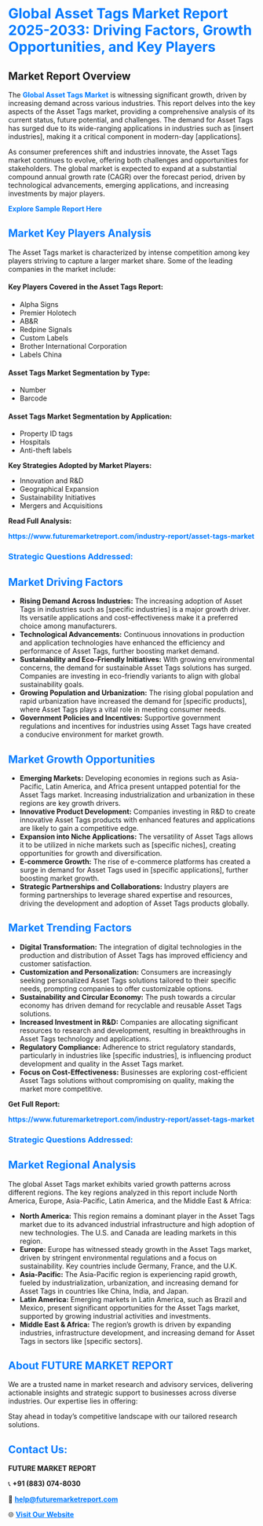 <h1 style="color: #007BFF;">Global Asset Tags Market Report 2025-2033: Driving Factors, Growth Opportunities, and Key Players</h1>

<section id="overview">
<h2>Market Report Overview</h2>
<p>The <a href="https://www.futuremarketreport.com/industry-report/asset-tags-market" style="color: #007BFF; text-decoration: none;"><strong>Global Asset Tags Market</strong></a> is witnessing significant growth, driven by increasing demand across various industries. This report delves into the key aspects of the Asset Tags market, providing a comprehensive analysis of its current status, future potential, and challenges. The demand for Asset Tags has surged due to its wide-ranging applications in industries such as [insert industries], making it a critical component in modern-day [applications].</p>
<p>As consumer preferences shift and industries innovate, the Asset Tags market continues to evolve, offering both challenges and opportunities for stakeholders. The global market is expected to expand at a substantial compound annual growth rate (CAGR) over the forecast period, driven by technological advancements, emerging applications, and increasing investments by major players.</p>
</section>

<section id="overview">
<p><a href="https://www.futuremarketreport.com/request-sample/reportId=42380" style="color: #007BFF; text-decoration: none;"><strong>Explore Sample Report Here</strong></a></p>
</section>

<section id="key-players">
<h2 style="color: #007BFF;">Market Key Players Analysis</h2>
<p>The Asset Tags market is characterized by intense competition among key players striving to capture a larger market share. Some of the leading companies in the market include:</p>
<h4>Key Players Covered in the Asset Tags Report:</h4>
<ul><li>Alpha Signs</li><li>Premier Holotech</li><li>AB&amp;R</li><li>Redpine Signals</li><li>Custom Labels</li><li>Brother International Corporation</li><li>Labels China</li></ul>
<h4>Asset Tags Market Segmentation by Type:</h4>
<ul><li>Number</li><li>Barcode</li></ul>

<h4>Asset Tags Market Segmentation by Application:</h4>
<ul><li>Property ID tags</li><li>Hospitals</li><li>Anti-theft labels</li></ul>
<p><strong>Key Strategies Adopted by Market Players:</strong></p>
<ul>
<li>Innovation and R&D</li>
<li>Geographical Expansion</li>
<li>Sustainability Initiatives</li>
<li>Mergers and Acquisitions</li>
</ul>
</section>

<section>
<p><strong>Read Full Analysis: </strong></p><a href="https://www.futuremarketreport.com/industry-report/asset-tags-market" style="color: #007BFF; text-decoration: none;"><strong>https://www.futuremarketreport.com/industry-report/asset-tags-market</strong></a>
<h3 style="color: #007BFF;">Strategic Questions Addressed:</h3>
</section>

<section id="driving-factors">
<h2 style="color: #007BFF;">Market Driving Factors</h2>
<ul>
<li><strong>Rising Demand Across Industries:</strong> The increasing adoption of Asset Tags in industries such as [specific industries] is a major growth driver. Its versatile applications and cost-effectiveness make it a preferred choice among manufacturers.</li>
<li><strong>Technological Advancements:</strong> Continuous innovations in production and application technologies have enhanced the efficiency and performance of Asset Tags, further boosting market demand.</li>
<li><strong>Sustainability and Eco-Friendly Initiatives:</strong> With growing environmental concerns, the demand for sustainable Asset Tags solutions has surged. Companies are investing in eco-friendly variants to align with global sustainability goals.</li>
<li><strong>Growing Population and Urbanization:</strong> The rising global population and rapid urbanization have increased the demand for [specific products], where Asset Tags plays a vital role in meeting consumer needs.</li>
<li><strong>Government Policies and Incentives:</strong> Supportive government regulations and incentives for industries using Asset Tags have created a conducive environment for market growth.</li>
</ul>
</section>

<section id="growth-opportunities">
<h2 style="color: #007BFF;">Market Growth Opportunities</h2>
<ul>
<li><strong>Emerging Markets:</strong> Developing economies in regions such as Asia-Pacific, Latin America, and Africa present untapped potential for the Asset Tags market. Increasing industrialization and urbanization in these regions are key growth drivers.</li>
<li><strong>Innovative Product Development:</strong> Companies investing in R&D to create innovative Asset Tags products with enhanced features and applications are likely to gain a competitive edge.</li>
<li><strong>Expansion into Niche Applications:</strong> The versatility of Asset Tags allows it to be utilized in niche markets such as [specific niches], creating opportunities for growth and diversification.</li>
<li><strong>E-commerce Growth:</strong> The rise of e-commerce platforms has created a surge in demand for Asset Tags used in [specific applications], further boosting market growth.</li>
<li><strong>Strategic Partnerships and Collaborations:</strong> Industry players are forming partnerships to leverage shared expertise and resources, driving the development and adoption of Asset Tags products globally.</li>
</ul>
</section>

<section id="trending-factors">
<h2 style="color: #007BFF;">Market Trending Factors</h2>
<ul>
<li><strong>Digital Transformation:</strong> The integration of digital technologies in the production and distribution of Asset Tags has improved efficiency and customer satisfaction.</li>
<li><strong>Customization and Personalization:</strong> Consumers are increasingly seeking personalized Asset Tags solutions tailored to their specific needs, prompting companies to offer customizable options.</li>
<li><strong>Sustainability and Circular Economy:</strong> The push towards a circular economy has driven demand for recyclable and reusable Asset Tags solutions.</li>
<li><strong>Increased Investment in R&D:</strong> Companies are allocating significant resources to research and development, resulting in breakthroughs in Asset Tags technology and applications.</li>
<li><strong>Regulatory Compliance:</strong> Adherence to strict regulatory standards, particularly in industries like [specific industries], is influencing product development and quality in the Asset Tags market.</li>
<li><strong>Focus on Cost-Effectiveness:</strong> Businesses are exploring cost-efficient Asset Tags solutions without compromising on quality, making the market more competitive.</li>
</ul>
</section>

<section>
<p><strong>Get Full Report: </strong></p><a href="https://www.futuremarketreport.com/industry-report/asset-tags-market" style="color: #007BFF; text-decoration: none;"><strong>https://www.futuremarketreport.com/industry-report/asset-tags-market</strong></a>
<h3 style="color: #007BFF;">Strategic Questions Addressed:</h3>
</section>


<section id="regional-analysis">
<h2 style="color: #007BFF;">Market Regional Analysis</h2>
<p>The global Asset Tags market exhibits varied growth patterns across different regions. The key regions analyzed in this report include North America, Europe, Asia-Pacific, Latin America, and the Middle East & Africa:</p>
<ul>
<li><strong>North America:</strong> This region remains a dominant player in the Asset Tags market due to its advanced industrial infrastructure and high adoption of new technologies. The U.S. and Canada are leading markets in this region.</li>
<li><strong>Europe:</strong> Europe has witnessed steady growth in the Asset Tags market, driven by stringent environmental regulations and a focus on sustainability. Key countries include Germany, France, and the U.K.</li>
<li><strong>Asia-Pacific:</strong> The Asia-Pacific region is experiencing rapid growth, fueled by industrialization, urbanization, and increasing demand for Asset Tags in countries like China, India, and Japan.</li>
<li><strong>Latin America:</strong> Emerging markets in Latin America, such as Brazil and Mexico, present significant opportunities for the Asset Tags market, supported by growing industrial activities and investments.</li>
<li><strong>Middle East & Africa:</strong> The region’s growth is driven by expanding industries, infrastructure development, and increasing demand for Asset Tags in sectors like [specific sectors].</li>
</ul>
</section>

<footer>
<h2 style="color: #007BFF;">About FUTURE MARKET REPORT</h2>
<p>We are a trusted name in market research and advisory services, delivering actionable insights and strategic support to businesses across diverse industries. Our expertise lies in offering:</p>

<p>Stay ahead in today’s competitive landscape with our tailored research solutions.</p>

<h2 style="color: #007BFF;">Contact Us:</h2>
<p><strong>FUTURE MARKET REPORT</strong></p>
<p>📞 <strong>+91 (883) 074-8030</strong></p>
<p>📧 <strong><a href="mailto:help@futuremarketreport.com" style="color: #007BFF;">help@futuremarketreport.com</a></strong></p>
<p>🌐 <strong><a href="https://www.futuremarketreport.com/" style="color: #007BFF;">Visit Our Website</a></strong></p>
</footer>
